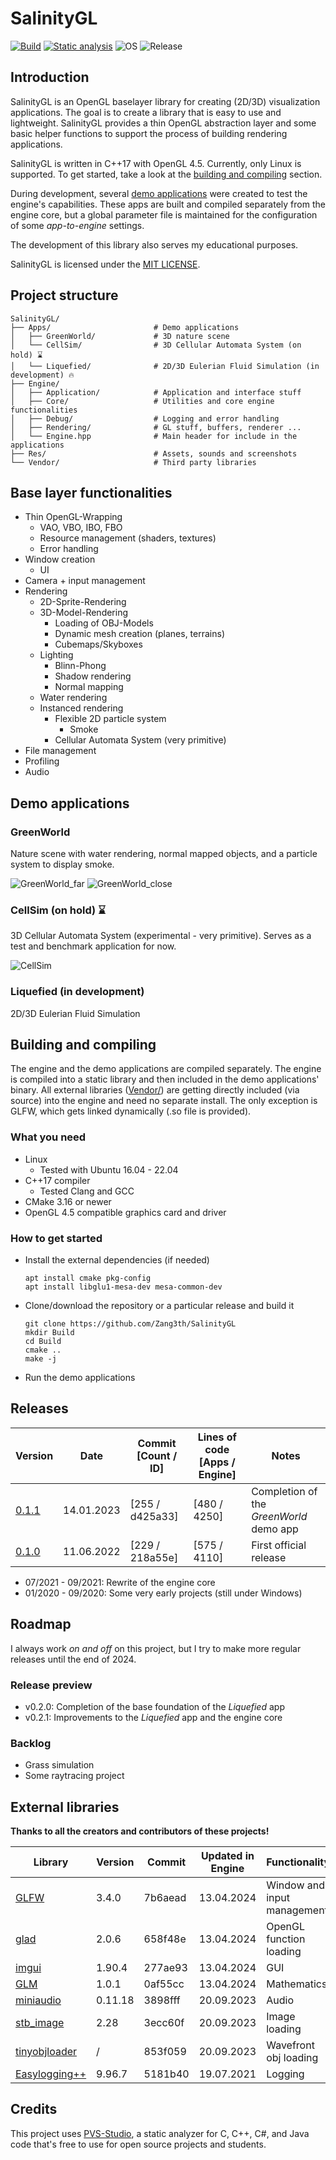 # SalinityGL

[![Build](https://github.com/Zanget3u/GameEngine/actions/workflows/build.yml/badge.svg)](https://github.com/Zanget3u/GameEngine/actions/workflows/build.yml)
[![Static analysis](https://github.com/Zang3th/GameEngine/actions/workflows/static_analysis.yml/badge.svg)](https://github.com/Zang3th/GameEngine/actions/workflows/static_analysis.yml)
![OS](https://img.shields.io/badge/OS-Linux-blue)
![Release](https://img.shields.io/badge/Release-v0.1.1-blue)

## Introduction

SalinityGL is an OpenGL baselayer library for creating (2D/3D) visualization applications. The goal is to create a library that is easy to use and lightweight. SalinityGL provides a thin OpenGL abstraction layer and some basic helper functions to support the process of building rendering applications.

SalinityGL is written in C++17 with OpenGL 4.5. Currently, only Linux is supported. To get started, take a look at the [building and compiling](https://github.com/Zang3th/GameEngine/tree/master#building-and-compiling) section.

During development, several [demo applications](https://github.com/Zang3th/GameEngine/tree/master#demo-applications) were created to test the engine's capabilities. These apps are built and compiled separately from the engine core, but a global parameter file is maintained for the configuration of some *app-to-engine* settings.

The development of this library also serves my educational purposes.

SalinityGL is licensed under the [MIT LICENSE](https://github.com/Zang3th/GameEngine/blob/master/LICENSE).

## Project structure

    SalinityGL/
    ├── Apps/                       # Demo applications
    │   ├── GreenWorld/             # 3D nature scene
    │   └── CellSim/                # 3D Cellular Automata System (on hold) ⌛
    │   └── Liquefied/              # 2D/3D Eulerian Fluid Simulation (in development) 🔥
    ├── Engine/
    │   ├── Application/            # Application and interface stuff
    │   ├── Core/                   # Utilities and core engine functionalities
    │   ├── Debug/                  # Logging and error handling
    │   ├── Rendering/              # GL stuff, buffers, renderer ...
    │   └── Engine.hpp              # Main header for include in the applications
    ├── Res/                        # Assets, sounds and screenshots
    └── Vendor/                     # Third party libraries

## Base layer functionalities

- Thin OpenGL-Wrapping
  - VAO, VBO, IBO, FBO
  - Resource management (shaders, textures)
  - Error handling
- Window creation
  - UI
- Camera + input management
- Rendering
  - 2D-Sprite-Rendering
  - 3D-Model-Rendering
    - Loading of OBJ-Models
    - Dynamic mesh creation (planes, terrains)
    - Cubemaps/Skyboxes
  - Lighting
    - Blinn-Phong
    - Shadow rendering
    - Normal mapping
  - Water rendering
  - Instanced rendering
    - Flexible 2D particle system
      - Smoke
    - Cellular Automata System (very primitive)
- File management
- Profiling
- Audio

## Demo applications

### GreenWorld

Nature scene with water rendering, normal mapped objects, and a particle system to display smoke.

![GreenWorld_far](Res/Screenshots/GreenWorld/Screenshot_GW_024_far.png)
![GreenWorld_close](Res/Screenshots/GreenWorld/Screenshot_GW_024_near.png)

### CellSim (on hold) ⌛

3D Cellular Automata System (experimental - very primitive). Serves as a test and benchmark application for now.

![CellSim](Res/Screenshots/CellSim/Screenshot_CS_011.png)

### Liquefied (in development)

2D/3D Eulerian Fluid Simulation

## Building and compiling

The engine and the demo applications are compiled separately. The engine is compiled into a static library and then included in the demo applications' binary. All external libraries ([Vendor/](https://github.com/Zang3th/GameEngine/tree/master/Vendor)) are getting directly included (via source) into the engine and need no separate install. The only exception is GLFW, which gets linked dynamically (.so file is provided).

### What you need

- Linux
  - Tested with Ubuntu 16.04 - 22.04
- C++17 compiler
  - Tested Clang and GCC
- CMake 3.16 or newer
- OpenGL 4.5 compatible graphics card and driver

### How to get started

- Install the external dependencies (if needed)

      apt install cmake pkg-config
      apt install libglu1-mesa-dev mesa-common-dev

- Clone/download the repository or a particular release and build it

      git clone https://github.com/Zang3th/SalinityGL
      mkdir Build
      cd Build
      cmake ..
      make -j

- Run the demo applications

## Releases

| **Version**                                                        | **Date**   | **Commit [Count / ID]** | **Lines of code [Apps / Engine]** | **Notes**                               |
|--------------------------------------------------------------------|------------|-------------------------|-----------------------------------|-----------------------------------------|
| [0.1.1](https://github.com/Zang3th/GameEngine/releases/tag/v0.1.1) | 14.01.2023 | [255 / d425a33]         | [480 / 4250]                      | Completion of the *GreenWorld* demo app |
| [0.1.0](https://github.com/Zang3th/GameEngine/releases/tag/v0.1.0) | 11.06.2022 | [229 / 218a55e]         | [575 / 4110]                      | First official release                  |

- 07/2021 - 09/2021: Rewrite of the engine core
- 01/2020 - 09/2020: Some very early projects (still under Windows)

## Roadmap

I always work *on and off* on this project, but I try to make more regular releases until the end of 2024.

### Release preview

- v0.2.0: Completion of the base foundation of the *Liquefied* app
- v0.2.1: Improvements to the *Liquefied* app and the engine core

### Backlog

- Grass simulation
- Some raytracing project

## External libraries

**Thanks to all the creators and contributors of these projects!**

| **Library**                                                          | **Version** | **Commit** | **Updated in Engine** | **Functionality**           |
|--------------------------------------------------------------------- |-------------|------------|-----------------------|-----------------------------|
| [GLFW](https://github.com/glfw/glfw)                                 | 3.4.0       | 7b6aead    | 13.04.2024            | Window and input management |
| [glad](https://github.com/Dav1dde/glad)                              | 2.0.6       | 658f48e    | 13.04.2024            | OpenGL function loading     |
| [imgui](https://github.com/ocornut/imgui)                            | 1.90.4      | 277ae93    | 13.04.2024            | GUI                         |
| [GLM](https://github.com/g-truc/glm)                                 | 1.0.1       | 0af55cc    | 13.04.2024            | Mathematics                 |
| [miniaudio](https://github.com/mackron/miniaudio)                    | 0.11.18     | 3898fff    | 20.09.2023            | Audio                       |
| [stb_image](https://github.com/nothings/stb/blob/master/stb_image.h) | 2.28        | 3ecc60f    | 20.09.2023            | Image loading               |
| [tinyobjloader](https://github.com/tinyobjloader/tinyobjloader)      | /           | 853f059    | 20.09.2023            | Wavefront obj loading       |
| [Easylogging++](https://github.com/amrayn/easyloggingpp)             | 9.96.7      | 5181b40    | 19.07.2021            | Logging                     |

## Credits

This project uses [PVS-Studio](https://pvs-studio.com/pvs-studio/?utm_source=website&utm_medium=github&utm_campaign=open_source), a static analyzer for C, C++, C#, and Java code that's free to use for open source projects and students.
